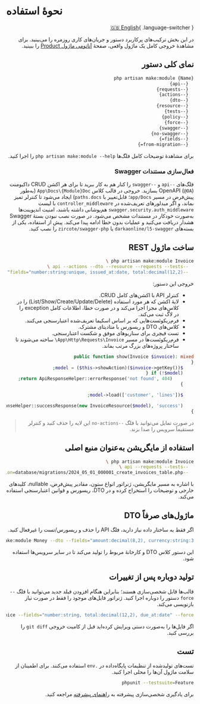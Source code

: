 # نحوهٔ استفاده

<div dir="rtl" markdown="1">

[🇬🇧 English](../en/usage.md){ .language-switcher }


در این بخش ترکیب‌های پرکاربرد دستور و جریان‌های کاری روزمره را می‌بینید. برای مشاهدهٔ خروجی کامل یک ماژول واقعی، صفحهٔ [آناتومی ماژول Product](module-anatomy.md) را ببینید.

## نمای کلی دستور

```bash
php artisan make:module {Name}
  {--api}
  {--requests}
  {--actions}
  {--dto}
  {--resource}
  {--tests}
  {--policy}
  {--force}
  {--swagger}
  {--no-swagger}
  {--fields=}
  {--from-migration=}
```

برای مشاهدهٔ توضیحات کامل فلگ‌ها `php artisan make:module --help` را اجرا کنید.

### فعال‌سازی مستندات Swagger

فلگ‌های `--api` و `--swagger` را کنار هم به کار ببرید تا برای هر اکشن CRUD داکیومنت OpenAPI (`@OA`) بسازید. خروجی در قالب کلاس `App\Docs\{Module}Doc` (به‌طور پیش‌فرض در مسیر `app/Docs`؛ قابل‌تغییر با `paths.docs`) ایجاد می‌شود تا کنترلر تمیز بماند، و اگر میدلورهای تعریف‌شده در `controller_middleware` با لیست `swagger.security.auth_middleware` هم‌پوشانی داشته باشند، امنیت اندپوینت‌ها به‌صورت خودکار در مستندات مشخص می‌شود. در صورت نصب نبودن بستهٔ Swagger هشدار دریافت می‌کنید و عملیات بدون خطا ادامه پیدا می‌کند. پیش از استفاده، یکی از بسته‌های `darkaonline/l5-swagger` یا `zircote/swagger-php` را نصب کنید.

## ساخت ماژول REST

```bash
php artisan make:module Invoice \
  --api --actions --dto --resource --requests --tests \
  --fields="number:string:unique, issued_at:date, total:decimal(12,2)"
```

خروجی این دستور:

- کنترلر API با اکشن‌های کامل CRUD.
- لایهٔ اکشن که هر مورد استفاده (List/Show/Create/Update/Delete) را در کلاس‌های مجزا اجرا می‌کند و در صورت خطا، اطلاعات کامل exception را در لاگ ثبت می‌کند.
- فرم‌ریکوئست‌هایی که بر اساس اسکیما تعریف‌شده اعتبارسنجی می‌کنند.
- کلاس‌های DTO و ریسورس با متادیتای مشترک.
- تست فیچری برای سناریوهای موفق و شکست اعتبارسنجی.
- فرم‌ریکوئست‌ها در مسیر `App\Http\Requests\Invoice\` ساخته می‌شوند تا ساختار پروژه‌های بزرگ مرتب بماند.

```php
public function show(Invoice $invoice): mixed
{
    $model = ($this->showAction)($invoice->getKey());
    if (!$model) {
        return ApiResponseHelper::errorResponse('not found', 404);
    }

    $model->load(['customer', 'lines']);

    return ApiResponseHelper::successResponse(new InvoiceResource($model), 'success');
}
```

> در صورت تمایل می‌توانید با فلگ `--no-actions` این لایه را حذف کنید و کنترلر مستقیماً سرویس را صدا بزند.

## استفاده از مایگریشن به‌عنوان منبع اصلی

```bash
php artisan make:module Invoice \
  --api --requests --tests \
  --from-migration=database/migrations/2024_05_01_000001_create_invoices_table.php
```

با اشاره به مسیر مایگریشن، ژنراتور انواع ستون، مقادیر پیش‌فرض، nullable، کلیدهای خارجی و توضیحات را استخراج کرده و در DTO، ریسورس و قوانین اعتبارسنجی استفاده می‌کند.

## ماژول‌های صرفاً DTO

اگر فقط به ساختار داده نیاز دارید، فلگ API را حذف و ریسورس/تست را غیرفعال کنید.

```bash
php artisan make:module Money --dto --fields="amount:decimal(8,2), currency:string:3"
```

این دستور کلاس DTO و کارخانهٔ مربوط را تولید می‌کند تا در سایر سرویس‌ها استفاده شود.

## تولید دوباره پس از تغییرات

قالب‌ها قابل شخصی‌سازی هستند؛ بنابراین هنگام افزودن فیلد جدید می‌توانید با فلگ `--force` دستور را دوباره اجرا کنید. ژنراتور فایل‌های موجود را فقط در صورت نیاز بازنویسی می‌کند.

```bash
php artisan make:module Invoice --fields="number:string, total:decimal(12,2), due_at:date" --force
```

اگر فایل‌ها را به‌صورت دستی ویرایش کرده‌اید قبل از کامیت خروجی `git diff` را بررسی کنید.

## تست

تست‌های تولیدشده از تنظیمات پایگاه‌داده در `.env` استفاده می‌کنند. برای اطمینان از سلامت ماژول آن‌ها را محلی اجرا کنید.

```bash
phpunit --testsuite=Feature
```

برای یادگیری شخصی‌سازی پیشرفته به [راهنمای پیشرفته](advanced.md) مراجعه کنید.


</div>
